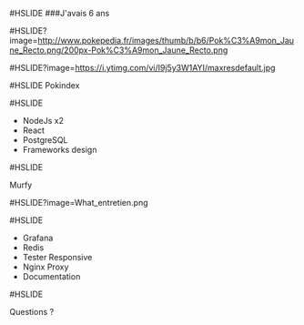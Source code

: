 #HSLIDE
###J'avais 6 ans

#HSLIDE?image=http://www.pokepedia.fr/images/thumb/b/b6/Pok%C3%A9mon_Jaune_Recto.png/200px-Pok%C3%A9mon_Jaune_Recto.png

#HSLIDE?image=https://i.ytimg.com/vi/I9j5y3W1AYI/maxresdefault.jpg

#HSLIDE
Pokindex

#HSLIDE

- <span>NodeJs</span><span class="fragment"> x2</span>
- React <!-- .element: class="fragment" -->
- PostgreSQL     <!-- .element: class="fragment" -->
- Frameworks design <!-- .element: class="fragment" -->

#HSLIDE

Murfy

#HSLIDE?image=What_entretien.png

#HSLIDE
- Grafana <!-- .element: class="fragment" -->
- Redis <!-- .element: class="fragment" -->
- Tester Responsive <!-- .element: class="fragment" -->
- Nginx Proxy <!-- .element: class="fragment" -->
- Documentation <!-- .element: class="fragment" -->


#HSLIDE

Questions ?